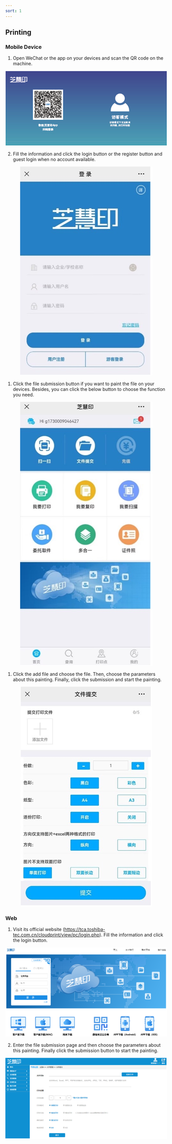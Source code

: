 ```yaml
---
sort: 1
---
```

## **Printing**

### **Mobile Device**

1. Open WeChat or the app on your devices and scan the QR code on the machine.
<div align=center><img src="https://github.com/LttGenius/seuwx-print.github.io/blob/main/images/mobile_device_0.png?raw=true"></div>

2. Fill the information and click the login button or the register button and guest login when no account available.
<div align=center><img src="https://github.com/LttGenius/seuwx-print.github.io/blob/main/images/mobile_device_1.jpg?raw=true"></div>

1. Click the file submission button if you want to paint the file on your devices. Besides, you can click the below button to choose the function you need.
<div align=center><img src="https://github.com/LttGenius/seuwx-print.github.io/blob/main/images/mobile_device_2.jpg?raw=true"></div>

1. Click the add file and choose the file. Then, choose the parameters about this painting. Finally, click the submission and start the painting.
<div align=center><img src="https://github.com/LttGenius/seuwx-print.github.io/blob/main/images/mobile_device_3.jpg?raw=true"></div>

### **Web**
1. Visit its official website (https://tca.toshiba-tec.com.cn/cloudprint/view/pc/login.php). Fill the information and click the login button.
<div align=center><img src="https://github.com/LttGenius/seuwx-print.github.io/blob/main/images/mobile_device_4.png?raw=true"></div>
   
2. Enter the file submission page and then choose the parameters about this painting. Finally click the submission button to start the painting.
<div align=center><img src="https://github.com/LttGenius/seuwx-print.github.io/blob/main/images/mobile_device_5.png?raw=true"></div>